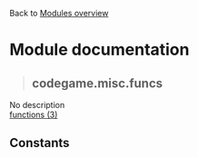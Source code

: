 Back to [Modules overview](https://github.com/pyrustic/codegame/blob/master/docs/modules/README.md)
  
# Module documentation
>## codegame.misc.funcs
No description
<br>
[functions (3)](https://github.com/pyrustic/codegame/blob/master/docs/modules/content/codegame.misc.funcs/functions.md)


## Constants
```python

```

